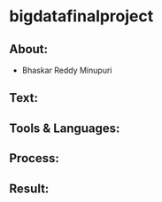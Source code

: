 # bigdatafinalproject
## About:
- Bhaskar Reddy Minupuri
## Text:
## Tools & Languages:
## Process:
## Result:
